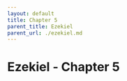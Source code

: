 ```yaml
---
layout: default
title: Chapter 5
parent_title: Ezekiel
parent_url: ./ezekiel.md
---
```


# Ezekiel - Chapter 5
